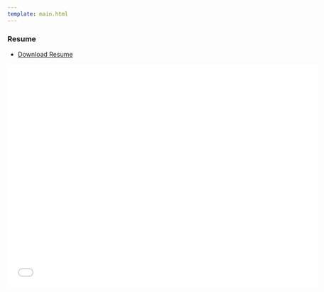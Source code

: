 ```yaml
---
template: main.html
---
```


### Resume

- [Download Resume](ugur_coruh_en_cv.pdf)

<iframe width=700, height=500 frameBorder=0 src="ugur_coruh_en_cv.pdf"></iframe>
